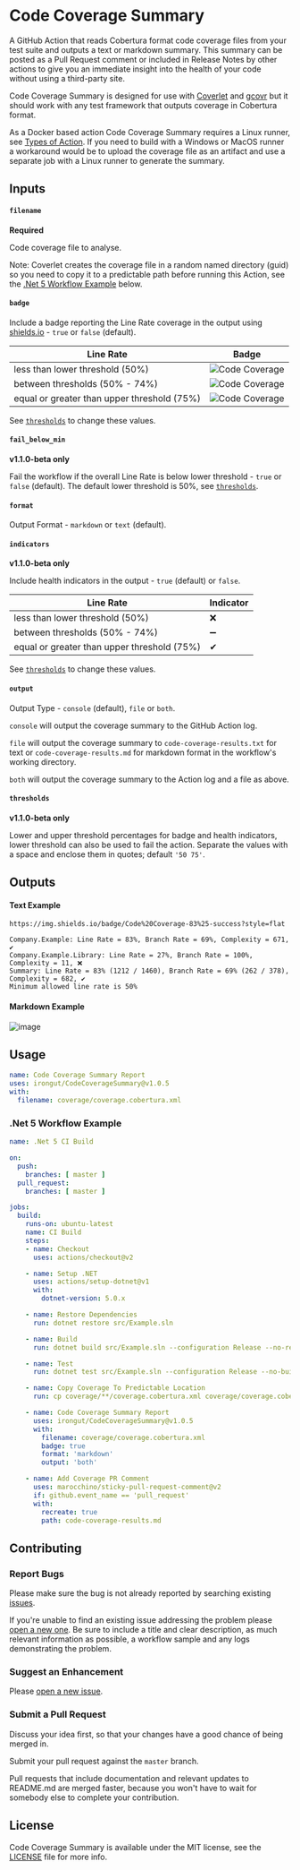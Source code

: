# Code Coverage Summary

A GitHub Action that reads Cobertura format code coverage files from your test suite and outputs a text or markdown summary. This summary can be posted as a Pull Request comment or included in Release Notes by other actions to give you an immediate insight into the health of your code without using a third-party site.

Code Coverage Summary is designed for use with [Coverlet](https://github.com/coverlet-coverage/coverlet) and [gcovr](https://github.com/gcovr/gcovr) but it should work with any test framework that outputs coverage in Cobertura format.

As a Docker based action Code Coverage Summary requires a Linux runner, see [Types of Action](https://docs.github.com/en/actions/creating-actions/about-custom-actions#types-of-actions). If you need to build with a Windows or MacOS runner a workaround would be to upload the coverage file as an artifact and use a separate job with a Linux runner to generate the summary.

## Inputs

#### `filename`
**Required**

Code coverage file to analyse.

Note: Coverlet creates the coverage file in a random named directory (guid) so you need to copy it to a predictable path before running this Action, see the [.Net 5 Workflow Example](#net-5-workflow-example) below.

#### `badge`

Include a badge reporting the Line Rate coverage in the output using [shields.io](https://shields.io/) - `true` or `false` (default).

Line Rate | Badge
--------- | ---------
less than lower threshold (50%) | ![Code Coverage](https://img.shields.io/badge/Code%20Coverage-45%25-critical?style=flat)
between thresholds (50% - 74%) | ![Code Coverage](https://img.shields.io/badge/Code%20Coverage-65%25-yellow?style=flat)
equal or greater than upper threshold (75%) | ![Code Coverage](https://img.shields.io/badge/Code%20Coverage-83%25-success?style=flat)

See [`thresholds`](#thresholds) to change these values.

#### `fail_below_min`
**v1.1.0-beta only**

Fail the workflow if the overall Line Rate is below lower threshold - `true` or `false` (default). The default lower threshold is 50%, see [`thresholds`](#thresholds).

#### `format`

Output Format - `markdown` or `text` (default).

#### `indicators`
**v1.1.0-beta only**

Include health indicators in the output - `true` (default) or `false`.

Line Rate | Indicator
--------- | ---------
less than lower threshold (50%) | ❌
between thresholds (50% - 74%) | ➖
equal or greater than upper threshold (75%) | ✔

See [`thresholds`](#thresholds) to change these values.

#### `output`

Output Type - `console` (default), `file` or `both`.

`console` will output the coverage summary to the GitHub Action log.

`file` will output the coverage summary to `code-coverage-results.txt` for text or `code-coverage-results.md` for markdown format in the workflow's working directory.

`both` will output the coverage summary to the Action log and a file as above.

#### `thresholds`
**v1.1.0-beta only**

Lower and upper threshold percentages for badge and health indicators, lower threshold can also be used to fail the action. Separate the values with a space and enclose them in quotes; default `'50 75'`.

## Outputs

#### Text Example
```
https://img.shields.io/badge/Code%20Coverage-83%25-success?style=flat

Company.Example: Line Rate = 83%, Branch Rate = 69%, Complexity = 671, ✔
Company.Example.Library: Line Rate = 27%, Branch Rate = 100%, Complexity = 11, ❌
Summary: Line Rate = 83% (1212 / 1460), Branch Rate = 69% (262 / 378), Complexity = 682, ✔
Minimum allowed line rate is 50%
```

#### Markdown Example
![image](https://user-images.githubusercontent.com/27953302/117726304-4ac1c100-b1de-11eb-8d9a-6286ba1f5523.png)

## Usage

```yaml
name: Code Coverage Summary Report
uses: irongut/CodeCoverageSummary@v1.0.5
with:
  filename: coverage/coverage.cobertura.xml
```

### .Net 5 Workflow Example

```yaml
name: .Net 5 CI Build

on:
  push:
    branches: [ master ]
  pull_request:
    branches: [ master ]

jobs:
  build:
    runs-on: ubuntu-latest
    name: CI Build
    steps:
    - name: Checkout
      uses: actions/checkout@v2

    - name: Setup .NET
      uses: actions/setup-dotnet@v1
      with:
        dotnet-version: 5.0.x

    - name: Restore Dependencies
      run: dotnet restore src/Example.sln

    - name: Build
      run: dotnet build src/Example.sln --configuration Release --no-restore

    - name: Test
      run: dotnet test src/Example.sln --configuration Release --no-build --verbosity normal --collect:"XPlat Code Coverage" --results-directory ./coverage

    - name: Copy Coverage To Predictable Location
      run: cp coverage/**/coverage.cobertura.xml coverage/coverage.cobertura.xml

    - name: Code Coverage Summary Report
      uses: irongut/CodeCoverageSummary@v1.0.5
      with:
        filename: coverage/coverage.cobertura.xml
        badge: true
        format: 'markdown'
        output: 'both'

    - name: Add Coverage PR Comment
      uses: marocchino/sticky-pull-request-comment@v2
      if: github.event_name == 'pull_request'
      with:
        recreate: true
        path: code-coverage-results.md
```

## Contributing

### Report Bugs

Please make sure the bug is not already reported by searching existing [issues].

If you're unable to find an existing issue addressing the problem please [open a new one][new-issue]. Be sure to include a title and clear description, as much relevant information as possible, a workflow sample and any logs demonstrating the problem.

### Suggest an Enhancement

Please [open a new issue][new-issue].

### Submit a Pull Request

Discuss your idea first, so that your changes have a good chance of being merged in.

Submit your pull request against the `master` branch.

Pull requests that include documentation and relevant updates to README.md are merged faster, because you won't have to wait for somebody else to complete your contribution.

## License

Code Coverage Summary is available under the MIT license, see the [LICENSE](LICENSE) file for more info.

[issues]: https://github.com/irongut/CodeCoverageSummary/issues
[new-issue]: https://github.com/irongut/CodeCoverageSummary/issues/new
